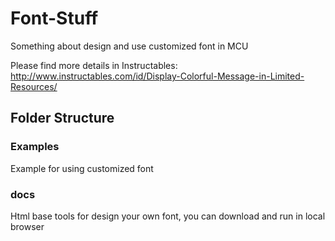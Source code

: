 # Font-Stuff
Something about design and use customized font in MCU

Please find more details in Instructables:
http://www.instructables.com/id/Display-Colorful-Message-in-Limited-Resources/
## Folder Structure
### Examples
Example for using customized font
### docs
Html base tools for design your own font, you can download and run in local browser
